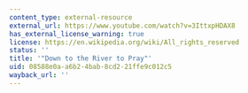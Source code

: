 ```yaml
---
content_type: external-resource
external_url: https://www.youtube.com/watch?v=3IttxpHDAX8
has_external_license_warning: true
license: https://en.wikipedia.org/wiki/All_rights_reserved
status: ''
title: '"Down to the River to Pray"'
uid: 08588e0a-a6b2-4bab-8cd2-21ffe9c012c5
wayback_url: ''
---
```

